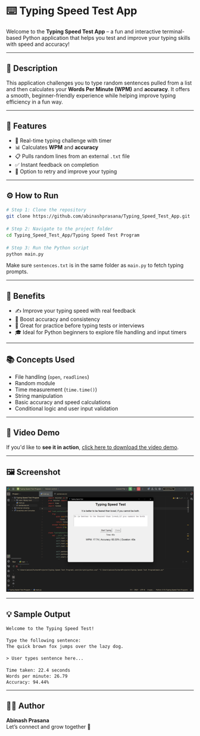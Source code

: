 # ⌨️ Typing Speed Test App

Welcome to the **Typing Speed Test App** – a fun and interactive terminal-based Python application that helps you test and improve your typing skills with speed and accuracy!

---

## 📝 Description

This application challenges you to type random sentences pulled from a list and then calculates your **Words Per Minute (WPM)** and **accuracy**. It offers a smooth, beginner-friendly experience while helping improve typing efficiency in a fun way.

---

## 🚀 Features

- 🎯 Real-time typing challenge with timer
- 📊 Calculates **WPM** and **accuracy**
- 📋 Pulls random lines from an external `.txt` file
- ✅ Instant feedback on completion
- 🔁 Option to retry and improve your typing

---

## ⚙️ How to Run

```bash
# Step 1: Clone the repository
git clone https://github.com/abinashprasana/Typing_Speed_Test_App.git

# Step 2: Navigate to the project folder
cd Typing_Speed_Test_App/Typing Speed Test Program

# Step 3: Run the Python script
python main.py
```

Make sure `sentences.txt` is in the same folder as `main.py` to fetch typing prompts.

---

## 🎯 Benefits

- ✍️ Improve your typing speed with real feedback
- 🧠 Boost accuracy and consistency
- 🧪 Great for practice before typing tests or interviews
- 🎓 Ideal for Python beginners to explore file handling and input timers

---

## 📚 Concepts Used

- File handling (`open`, `readlines`)
- Random module
- Time measurement (`time.time()`)
- String manipulation
- Basic accuracy and speed calculations
- Conditional logic and user input validation

---

## 🎥 Video Demo

If you'd like to **see it in action**, [click here to download the video demo](Typing%20Speed%20Test%20Program/media/Typing_Speed_Test_App.mp4).

---

## 🖼️ Screenshot

![Typing Speed Test App Screenshot](Typing%20Speed%20Test%20Program/media/Typing%20Speed%20Test%20App.png)

---

## 💡 Sample Output

```
Welcome to the Typing Speed Test!

Type the following sentence:
The quick brown fox jumps over the lazy dog.

> User types sentence here...

Time taken: 22.4 seconds
Words per minute: 26.79
Accuracy: 94.44%
```

---

## 👨‍💻 Author

**Abinash Prasana**  
Let’s connect and grow together 🚀
